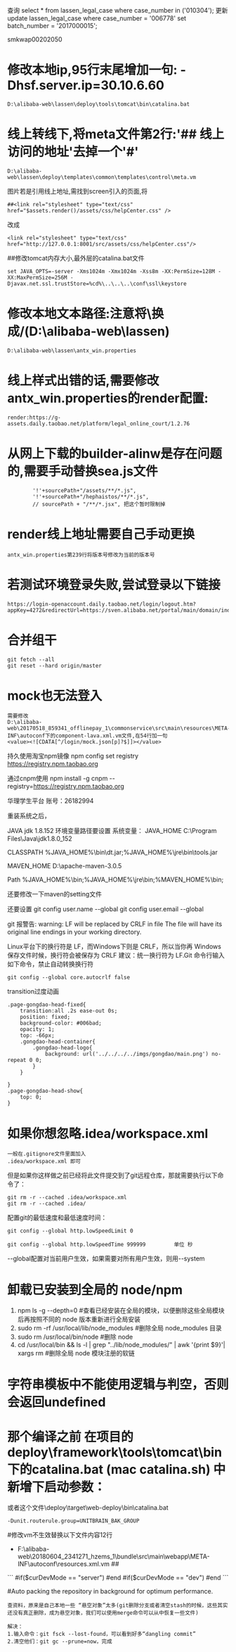 查询 select * from lassen_legal_case where case_number in ('010304');
更新 update lassen_legal_case where case_number = '006778' set batch_number = '2017000015';

smkwap00202050

# 修改本地ip,95行末尾增加一句: -Dhsf.server.ip=30.10.6.60
```
D:\alibaba-web\lassen\deploy\tools\tomcat\bin\catalina.bat
```

# 线上转线下,将meta文件第2行:'## 线上访问的地址'去掉一个'#'
```
D:\alibaba-web\lassen\deploy\templates\common\templates\control\meta.vm
```
图片若是引用线上地址,需找到screen引入的页面,将
```
##<link rel="stylesheet" type="text/css" href="$assets.render()/assets/css/helpCenter.css" />
```
改成
```
<link rel="stylesheet" type="text/css" href="http://127.0.0.1:8001/src/assets/css/helpCenter.css"/>
```

##修改tomcat内存大小,最外层的catalina.bat文件
```
set JAVA_OPTS=-server -Xms1024m -Xmx1024m -Xss8m -XX:PermSize=128M -XX:MaxPermSize=256M -Djavax.net.ssl.trustStore=%cd%\..\..\..\conf\ssl\keystore
```

# 修改本地文本路径:注意将\换成/(D:\alibaba-web\lassen)
```
D:\alibaba-web\lassen\antx_win.properties
```

# 线上样式出错的话,需要修改antx_win.properties的render配置:
```
render:https://g-assets.daily.taobao.net/platform/legal_online_court/1.2.76
```

# 从网上下载的builder-alinw是存在问题的,需要手动替换sea.js文件
```
        '!'+sourcePath+"/assets/**/*.js",
        '!'+sourcePath+"/hephaistos/**/*.js",
        // sourcePath + "/**/*.jsx", 把这个暂时限制掉
```

# render线上地址需要自己手动更换
```
antx_win.properties第239行将版本号修改为当前的版本号
```

# 若测试环境登录失败,尝试登录以下链接
```
https://login-openaccount.daily.taobao.net/login/logout.htm?appKey=4272&redirectUrl=https://sven.alibaba.net/portal/main/domain/index.htm
```

# 合并组干
```
git fetch --all
git reset --hard origin/master
```

# mock也无法登入
```
需要修改
D:\alibaba-web\20170518_859341_offlinepay_1\commonservice\src\main\resources\META-INF\autoconf下的component-lava.xml.vm文件,在54行加一句
<value><![CDATA[^/login/mock.json[p]?$]]></value>
```


持久使用淘宝npm镜像
npm config set registry https://registry.npm.taobao.org

通过cnpm使用
npm install -g cnpm --registry=https://registry.npm.taobao.org

华理学生平台 账号：26182994

重装系统之后，

JAVA jdk 1.8.152
环境变量路径要设置
系统变量：
JAVA_HOME	C:\Program Files\Java\jdk1.8.0_152

CLASSPATH	%JAVA_HOME%\bin\dt.jar;%JAVA_HOME%\jre\bin\tools.jar

MAVEN_HOME	D:\apache-maven-3.0.5

Path 	%JAVA_HOME%\bin;%JAVA_HOME%\jre\bin;%MAVEN_HOME%\bin;

还要修改一下maven的setting文件

还要设置	git config user.name --global
			git config user.email --global

git 报警告:
warning: LF will be replaced by CRLF in file
The file will have its original line endings in your working directory.

Linux平台下的换行符是 LF，而Windows下则是 CRLF，所以当你再 Windows 保存文件时候，换行符会被保存为 CRLF
建议：统一换行符为 LF.Git 命令行输入如下命令，禁止自动转换换行符
```
git config --global core.autocrlf false
```
transition过度动画
```
.page-gongdao-head-fixed{
	transition:all .2s ease-out 0s;
	position: fixed;
	background-color: #006bad;
	opacity: 1;
	top: -66px;
	.gongdao-head-container{
		.gongdao-head-logo{
			background: url('../../../../imgs/gongdao/main.png') no-repeat 0 0;
		}
	}

}
.page-gongdao-head-show{
	top: 0;
}
```

# 如果你想忽略.idea/workspace.xml
```
一般在.gitignore文件里面加入
.idea/workspace.xml 即可
```

但是如果你这样做之前已经将此文件提交到了git远程仓库，那就需要执行以下命令了：
```
git rm -r --cached .idea/workspace.xml
git rm -r --cached .idea/
```

配置git的最低速度和最低速度时间：
```
git config --global http.lowSpeedLimit 0

git config --global http.lowSpeedTime 999999         单位 秒
```
--global配置对当前用户生效，如果需要对所有用户生效，则用--system

# 卸载已安装到全局的 node/npm
1. npm ls -g --depth=0 #查看已经安装在全局的模块，以便删除这些全局模块后再按照不同的 node 版本重新进行全局安装
2. sudo rm -rf /usr/local/lib/node_modules #删除全局 node_modules 目录
3. sudo rm /usr/local/bin/node #删除 node
4. cd /usr/local/bin && ls -l | grep "../lib/node_modules/" | awk '{print $9}'| xargs rm #删除全局 node 模块注册的软链


# 字符串模板中不能使用逻辑与判空，否则会返回undefined

# 那个编译之前 在项目的  deploy\framework\tools\tomcat\bin  下的catalina.bat (mac catalina.sh) 中新增下启动参数：
或者这个文件\deploy\target\web-deploy\bin\catalina.bat
```
-Dunit.routerule.group=UNITBRAIN_BAK_GROUP 
```

#修改vm不生效替换以下文件内容12行
- F:\alibaba-web\20180604_2341271_hzems_1\bundle\src\main\webapp\META-INF\autoconf\resources.xml.vm
##<resource-alias pattern="/templates" name="/webroot/templates" />
<resource pattern="/templates">
	<res-loaders:file-loader basedir="${app.template.root}"/>
</resource>
```
#if($curDevMode == "server")
	<resource-alias pattern="/templates" name="/webroot/templates" />
#end
#if($curDevMode == "dev")
	<resource pattern="/templates">
		<res-loaders:file-loader basedir="${app.template.root}"/>
	</resource>
#end
```

#Auto packing the repository in background for optimum performance.
```
查资料，原来是自己本地一些 “悬空对象”太多(git删除分支或者清空stash的时候，这些其实还没有真正删除，成为悬空对象，我们可以使用merge命令可以从中恢复一些文件)

解决： 
1.输入命令：git fsck --lost-found，可以看到好多“dangling commit” 
2.清空他们：git gc --prune=now，完成
```